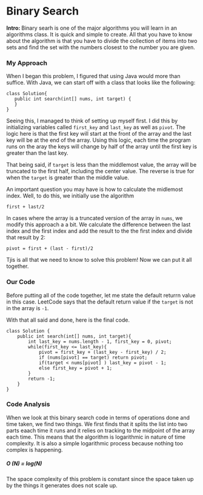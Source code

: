 <h1> Binary Search </h1>

<b> Intro:  </b>  Binary searh is one of the major algorithms you will learn in an algorithms class. It is quick and simple to create. All that you have to know about the algorithm is that you have to divide the collection of items into two sets and find the set with the numbers closest to the number you are given.

<h3> My Approach </h3>
   When I began this problem, I figured that using Java would more than suffice. With Java, we can start off with a class that looks like the following:

```
class Solution{
   public int search(int[] nums, int target) {
   } 
}
``` 
Seeing this, I managed to think of setting up myself first. I did this by initializing variables called ` first_key ` and ` last_key `  as well as ` pivot `. The logic here is that the first key will start at the front of the array and the last key will be at the end of the array. Using this logic, each time the program runs on the aray the keys will change by half of the array until the first key is greater than the last key.

That being said, if `target` is less than the middlemost value, the array will be truncated to the first half, including the center value. The reverse is true for when the `target` is greater than the middle value.

An important question you may have is how to calculate the midlemost index. Well, to do this, we initially use the algorithm

```
first + last/2
```  
In cases where the array is a truncated version of the array in ` nums `, we modify this approach a a bit. We calculate the difference between the last index and the first index and add the result to the the first index and divide that result by 2:

```
pivot = first + (last - first)/2
``` 

Tjis is all that we need to know to solve this problem! Now we can put it all together.

<h3> Our Code </h3> 

Before putting all of the code together, let me state the default returrn value in this case. LeetCode says that the default return value if the ` target ` is not in the array is ` -1 `.

With that all said and done, here is the final code.

```
class Solution {
    public int search(int[] nums, int target){
        int last_key = nums.length - 1, first_key = 0, pivot;
        while(first_key <= last_key){
            pivot = first_key + (last_key - first_key) / 2;
            if (nums[pivot] == target) return pivot;
            if(target < nums[pivot] ) last_key = pivot - 1;
            else first_key = pivot + 1;
        }
        return -1;
    }
}
```

<h3> Code Analysis </h3>

When we look at this binary search code in terms of operations done and time taken, we find two things. We first finds that it splits the list into two parts eaach time it runs and it relies on tracking to the midpoint of the array each time. This means that the algorithm is logarithmic in nature of time complexity. It is also a simple logarithmic process because nothing too complex is happening.
<h5> <i> O </i> (N) = log(N) </h5> 

The space complexity of this problem is constant since the space taken up by the things it generates does not scale up.
